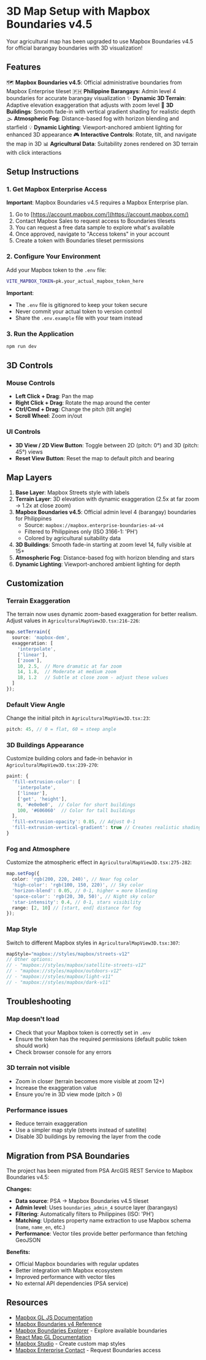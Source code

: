 # 3D Map Setup with Mapbox Boundaries v4.5

Your agricultural map has been upgraded to use Mapbox Boundaries v4.5 for official barangay boundaries with 3D visualization!

## Features

🗺️ **Mapbox Boundaries v4.5**: Official administrative boundaries from Mapbox Enterprise tileset
🇵🇭 **Philippine Barangays**: Admin level 4 boundaries for accurate barangay visualization
✨ **Dynamic 3D Terrain**: Adaptive elevation exaggeration that adjusts with zoom level
🏢 **3D Buildings**: Smooth fade-in with vertical gradient shading for realistic depth
🌫️ **Atmospheric Fog**: Distance-based fog with horizon blending and starfield
💡 **Dynamic Lighting**: Viewport-anchored ambient lighting for enhanced 3D appearance
🎮 **Interactive Controls**: Rotate, tilt, and navigate the map in 3D
📊 **Agricultural Data**: Suitability zones rendered on 3D terrain with click interactions

## Setup Instructions

### 1. Get Mapbox Enterprise Access

**Important**: Mapbox Boundaries v4.5 requires a Mapbox Enterprise plan.

1. Go to [https://account.mapbox.com/](https://account.mapbox.com/)
2. Contact Mapbox Sales to request access to Boundaries tilesets
3. You can request a free data sample to explore what's available
4. Once approved, navigate to "Access tokens" in your account
5. Create a token with Boundaries tileset permissions

### 2. Configure Your Environment

Add your Mapbox token to the `.env` file:

```bash
VITE_MAPBOX_TOKEN=pk.your_actual_mapbox_token_here
```

**Important**:
- The `.env` file is gitignored to keep your token secure
- Never commit your actual token to version control
- Share the `.env.example` file with your team instead

### 3. Run the Application

```bash
npm run dev
```

## 3D Controls

### Mouse Controls
- **Left Click + Drag**: Pan the map
- **Right Click + Drag**: Rotate the map around the center
- **Ctrl/Cmd + Drag**: Change the pitch (tilt angle)
- **Scroll Wheel**: Zoom in/out

### UI Controls
- **3D View / 2D View Button**: Toggle between 2D (pitch: 0°) and 3D (pitch: 45°) views
- **Reset View Button**: Reset the map to default pitch and bearing

## Map Layers

1. **Base Layer**: Mapbox Streets style with labels
2. **Terrain Layer**: 3D elevation with dynamic exaggeration (2.5x at far zoom → 1.2x at close zoom)
3. **Mapbox Boundaries v4.5**: Official admin level 4 (barangay) boundaries for Philippines
   - Source: `mapbox://mapbox.enterprise-boundaries-a4-v4`
   - Filtered to Philippines only (ISO 3166-1: 'PH')
   - Colored by agricultural suitability data
4. **3D Buildings**: Smooth fade-in starting at zoom level 14, fully visible at 15+
5. **Atmospheric Fog**: Distance-based fog with horizon blending and stars
6. **Dynamic Lighting**: Viewport-anchored ambient lighting for depth

## Customization

### Terrain Exaggeration
The terrain now uses dynamic zoom-based exaggeration for better realism. Adjust values in `AgriculturalMapView3D.tsx:216-226`:
```typescript
map.setTerrain({
  source: 'mapbox-dem',
  exaggeration: [
    'interpolate',
    ['linear'],
    ['zoom'],
    10, 2.5,  // More dramatic at far zoom
    14, 1.8,  // Moderate at medium zoom
    18, 1.2   // Subtle at close zoom - adjust these values
  ]
});
```

### Default View Angle
Change the initial pitch in `AgriculturalMapView3D.tsx:23`:
```typescript
pitch: 45, // 0 = flat, 60 = steep angle
```

### 3D Buildings Appearance
Customize building colors and fade-in behavior in `AgriculturalMapView3D.tsx:239-270`:
```typescript
paint: {
  'fill-extrusion-color': [
    'interpolate',
    ['linear'],
    ['get', 'height'],
    0, '#e0e0e0',  // Color for short buildings
    100, '#606060'  // Color for tall buildings
  ],
  'fill-extrusion-opacity': 0.85, // Adjust 0-1
  'fill-extrusion-vertical-gradient': true // Creates realistic shading
}
```

### Fog and Atmosphere
Customize the atmospheric effect in `AgriculturalMapView3D.tsx:275-282`:
```typescript
map.setFog({
  color: 'rgb(200, 220, 240)', // Near fog color
  'high-color': 'rgb(100, 150, 220)', // Sky color
  'horizon-blend': 0.05, // 0-1, higher = more blending
  'space-color': 'rgb(20, 30, 50)', // Night sky color
  'star-intensity': 0.4, // 0-1, stars visibility
  range: [2, 10] // [start, end] distance for fog
});
```

### Map Style
Switch to different Mapbox styles in `AgriculturalMapView3D.tsx:307`:
```typescript
mapStyle="mapbox://styles/mapbox/streets-v12"
// Other options:
// - "mapbox://styles/mapbox/satellite-streets-v12"
// - "mapbox://styles/mapbox/outdoors-v12"
// - "mapbox://styles/mapbox/light-v11"
// - "mapbox://styles/mapbox/dark-v11"
```

## Troubleshooting

### Map doesn't load
- Check that your Mapbox token is correctly set in `.env`
- Ensure the token has the required permissions (default public token should work)
- Check browser console for any errors

### 3D terrain not visible
- Zoom in closer (terrain becomes more visible at zoom 12+)
- Increase the exaggeration value
- Ensure you're in 3D view mode (pitch > 0)

### Performance issues
- Reduce terrain exaggeration
- Use a simpler map style (streets instead of satellite)
- Disable 3D buildings by removing the layer from the code

## Migration from PSA Boundaries

The project has been migrated from PSA ArcGIS REST Service to Mapbox Boundaries v4.5:

**Changes:**
- **Data source**: PSA → Mapbox Boundaries v4.5 tileset
- **Admin level**: Uses `boundaries_admin_4` source layer (barangays)
- **Filtering**: Automatically filters to Philippines (ISO: 'PH')
- **Matching**: Updates property name extraction to use Mapbox schema (`name`, `name_en`, etc.)
- **Performance**: Vector tiles provide better performance than fetching GeoJSON

**Benefits:**
- Official Mapbox boundaries with regular updates
- Better integration with Mapbox ecosystem
- Improved performance with vector tiles
- No external API dependencies (PSA service)


## Resources

- [Mapbox GL JS Documentation](https://docs.mapbox.com/mapbox-gl-js/api/)
- [Mapbox Boundaries v4 Reference](https://docs.mapbox.com/data/boundaries/reference/mapbox-boundaries-v4/)
- [Mapbox Boundaries Explorer](https://demos.mapbox.com/boundaries-explorer/) - Explore available boundaries
- [React Map GL Documentation](https://visgl.github.io/react-map-gl/)
- [Mapbox Studio](https://studio.mapbox.com/) - Create custom map styles
- [Mapbox Enterprise Contact](https://www.mapbox.com/boundaries) - Request Boundaries access
